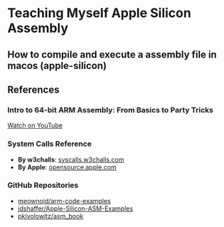 # Teaching Myself Apple Silicon Assembly
## How to compile and execute a assembly file in macos (apple-silicon)


## References

### Intro to 64-bit ARM Assembly: From Basics to Party Tricks  
[Watch on YouTube](https://youtu.be/3ixTKrE8lv8?si=ooLFKNIOOcsNabxw)

### System Calls Reference  
- **By w3challs**: [syscalls.w3challs.com](https://syscalls.w3challs.com/?arch=arm_strong)  
- **By Apple**: [opensource.apple.com](https://opensource.apple.com/source/xnu/xnu-1504.3.12/bsd/kern/syscalls.master)  

### GitHub Repositories  
- [meownoid/arm-code-examples](https://github.com/meownoid/arm-code-examples.git)  
- [jdshaffer/Apple-Silicon-ASM-Examples](https://github.com/jdshaffer/Apple-Silicon-ASM-Examples.git)  
- [pkivolowitz/asm_book](https://github.com/pkivolowitz/asm_book/tree/main?tab=readme-ov-file)  
